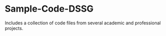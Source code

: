 # Sample-Code-DSSG
Includes a collection of code files from several academic and professional projects.

